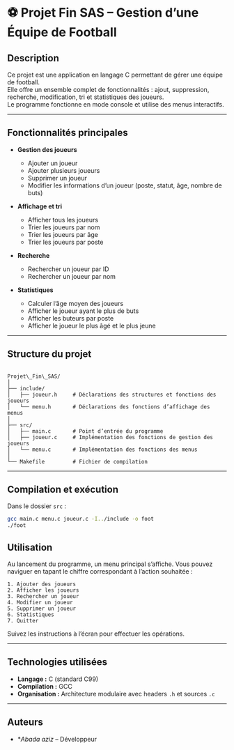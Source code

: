# ⚽ Projet Fin SAS – Gestion d’une Équipe de Football

##  Description

Ce projet est une application en langage C permettant de gérer une équipe de football.  
Elle offre un ensemble complet de fonctionnalités : ajout, suppression, recherche, modification, tri et statistiques des joueurs.  
Le programme fonctionne en mode console et utilise des menus interactifs.

---

## Fonctionnalités principales

- **Gestion des joueurs**
  - Ajouter un joueur
  - Ajouter plusieurs joueurs
  - Supprimer un joueur
  - Modifier les informations d’un joueur (poste, statut, âge, nombre de buts)

- **Affichage et tri**
  - Afficher tous les joueurs
  - Trier les joueurs par nom
  - Trier les joueurs par âge
  - Trier les joueurs par poste

- **Recherche**
  - Rechercher un joueur par ID
  - Rechercher un joueur par nom

- **Statistiques**
  - Calculer l’âge moyen des joueurs
  - Afficher le joueur ayant le plus de buts
  - Afficher les buteurs par poste
  - Afficher le joueur le plus âgé et le plus jeune

---

##  Structure du projet

```

Projet\_Fin\_SAS/
│
├── include/
│   ├── joueur.h     # Déclarations des structures et fonctions des joueurs
│   └── menu.h       # Déclarations des fonctions d’affichage des menus
│
├── src/
│   ├── main.c       # Point d’entrée du programme
│   ├── joueur.c     # Implémentation des fonctions de gestion des joueurs
│   └── menu.c       # Implémentation des fonctions des menus
│
└── Makefile         # Fichier de compilation

````

---

## Compilation et exécution

Dans le dossier `src` :

```bash
gcc main.c menu.c joueur.c -I../include -o foot
./foot
````

## Utilisation

Au lancement du programme, un menu principal s’affiche.
Vous pouvez naviguer en tapant le chiffre correspondant à l’action souhaitée :

```
1. Ajouter des joueurs
2. Afficher les joueurs
3. Rechercher un joueur
4. Modifier un joueur
5. Supprimer un joueur
6. Statistiques
7. Quitter
```

Suivez les instructions à l’écran pour effectuer les opérations.

---

## Technologies utilisées

* **Langage :** C (standard C99)
* **Compilation :** GCC
* **Organisation :** Architecture modulaire avec headers `.h` et sources `.c`

---

##  Auteurs

* **Abada aziz* – Développeur

